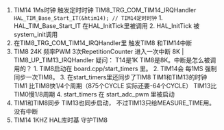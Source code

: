 1. TIM14  1Ms时钟  触发定时时钟 TIM8_TRG_COM_TIM14_IRQHandler     ``` HAL_TIM_Base_Start_IT(&htim14); // TIM14定时时钟 ```
                    1. HAL_TIM_Base_Start_IT 在HAL_InitTick里被调用
                    2. HAL_InitTick 被  system_init调用
2. 在TIM8_TRG_COM_TIM14_IRQHandler里 触发TIM8 和TIM14中断
3. TIM8  24K 频率PWM    3次RepetitionCounter 进入一次中断  8K   |  TIM8_UP_TIM13_IRQHandler  疑问： T14是1K TIM8是8K。中断是怎么被调用的？
                    1. TIM8启动在 board.cpp/start_timers 里。 
                    2. TIM14会 每1MS 强制同步一次TIM8。 
                    3. 在start_timers里还同步了TIM8 TIM1和TIM13的时钟  TIM1 比TIM8快1/4个周期（875个CYCLE  实际还要-64个CYCLE） TIM13比TIM0慢1/8周期
                    4. start_timers 在 start_adc_pwm 里被启动
4. TIM1和TIM8同步  TIM13也同步启动， 不过TIM13只给MEASURE_TIME用。 没有中断
5. TIM14 1KHZ  HAL库时基  守护TIM8